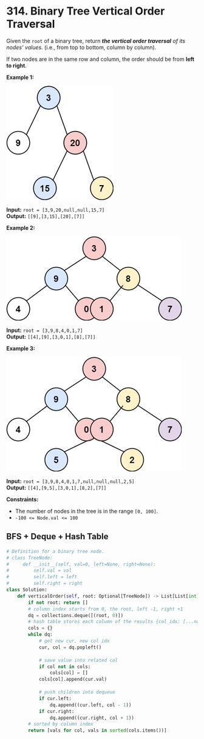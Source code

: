 # 314. Binary Tree Vertical Order Traversal

Given the `root` of a binary tree, return ***the vertical order traversal** of its nodes' values.* (i.e., from top to bottom, column by column).

If two nodes are in the same row and column, the order should be from **left to right**.

 


**Example 1:**

![img.png](../../Images/314-1.png)


**Input:** `root = [3,9,20,null,null,15,7]`  
**Output:** `[[9],[3,15],[20],[7]]`



**Example 2:**

![img_1.png](../../Images/314-2.png)

**Input:** `root = [3,9,8,4,0,1,7]`  
**Output:** `[[4],[9],[3,0,1],[8],[7]]`


**Example 3:**

![img_2.png](../../Images/314-3.png)

**Input:** `root = [3,9,8,4,0,1,7,null,null,null,2,5]`  
**Output:** `[[4],[9,5],[3,0,1],[8,2],[7]]`
 


**Constraints:**

* The number of nodes in the tree is in the range `[0, 100]`.
* `-100 <= Node.val <= 100`


## BFS + Deque + Hash Table
```python
# Definition for a binary tree node.
# class TreeNode:
#     def __init__(self, val=0, left=None, right=None):
#         self.val = val
#         self.left = left
#         self.right = right
class Solution:
    def verticalOrder(self, root: Optional[TreeNode]) -> List[List[int]]:
        if not root: return []
        # column index starts from 0, the root, left -1, right +1
        dq = collections.deque([(root, 0)])
        # hash table stores each column of the results {col_idx: [...nodes_val]}
        cols = {}
        while dq:
            # get new cur, new col idx
            cur, col = dq.popleft()

            # save value into related col
            if col not in cols:
                cols[col] = []
            cols[col].append(cur.val)    

            # push children into dequeue
            if cur.left:
                dq.append((cur.left, col - 1))
            if cur.right:
                dq.append((cur.right, col + 1))
        # sorted by column index
        return [vals for col, vals in sorted(cols.items())]
```
